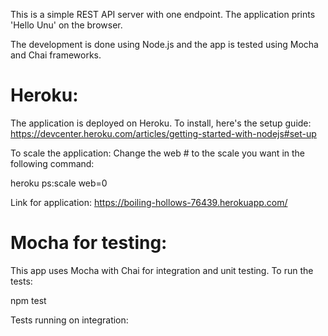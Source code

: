 This is a simple REST API server with one endpoint. The application prints 'Hello Unu' on the browser.

The development is done using Node.js and the app is tested using Mocha and Chai frameworks. 

<h1><b>Heroku:</b></h1>

The application is deployed on Heroku.
To install, here's the setup guide:
https://devcenter.heroku.com/articles/getting-started-with-nodejs#set-up

To scale the application:
Change the web # to the scale you want in the following command:

heroku ps:scale web=0

Link for application:
https://boiling-hollows-76439.herokuapp.com/

<h1><b>Mocha for testing:</b></h1>

This app uses Mocha with Chai for integration and unit testing.
To run the tests:

npm test

Tests running on integration:




